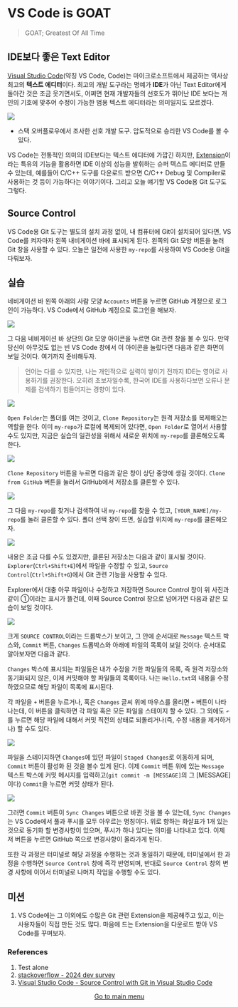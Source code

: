 # VS Code is GOAT

> GOAT; Greatest Of All Time

## IDE보다 좋은 Text Editor

[Visual Studio Code](https://code.visualstudio.com/)(약칭 VS Code, Code)는 마이크로소프트에서 제공하는 역사상 최고의 **텍스트 에디터**이다. 최고의 개발 도구라는 명예가 **IDE**가 아닌 Text Editor에게 돌아간 것은 조금 웃기면서도, 어쩌면 현재 개발자들의 선호도가 뛰어난 IDE 보다는 개인의 기호에 맞추어 수정이 가능한 범용 텍스트 에디터라는 의미일지도 모르겠다.

![](./res/image01.png)
- 스택 오버플로우에서 조사한 선호 개발 도구. 압도적으로 승리한 VS Code를 볼 수 있다.

VS Code는 전통적인 의미의 IDE보다는 텍스트 에디터에 가깝긴 하지만, [Extension](https://code.visualstudio.com/docs/editor/extension-marketplace)이라는 특유의 기능을 활용하면 IDE 이상의 성능을 발휘하는 슈퍼 텍스트 에디터로 만들 수 있는데, 예를들어 C/C++ 도구를 다운로드 받으면 C/C++ Debug 및 Compiler로 사용하는 것 등이 가능하다는 이야기이다. 그리고 오늘 얘기할 VS Code용 Git 도구도 그렇다.

## Source Control

VS Code용 Git 도구는 별도의 설치 과정 없이, 내 컴퓨터에 Git이 설치되어 있다면, VS Code를 켜자마자 왼쪽 내비게이션 바에 표시되게 된다. 왼쪽의 Git 모양 버튼을 눌러 Git 창을 사용할 수 있다. 오늘은 일전에 사용한 `my-repo`를 사용하여 VS Code용 Git을 다뤄보자.

## 실습

네비게이션 바 왼쪽 아래의 사람 모양 `Accounts` 버튼을 누르면 GitHub 계정으로 로그인이 가능하다. VS Code에서 GitHub 계정으로 로그인을 해보자.

![](./res/image02.png)

그 다음 네비게이션 바 상단의 Git 모양 아이콘을 누르면 Git 관련 창을 볼 수 있다. 만약 당신이 아무것도 없는 빈 VS Code 창에서 이 아이콘을 눌렀다면 다음과 같은 화면이 보일 것이다. 여기까지 준비해두자.

> 언어는 다를 수 있지만, 나는 개인적으로 실력이 쌓이기 전까지 IDE는 영어로 사용하기를 권장한다. 오히려 초보자일수록, 한국어 IDE를 사용하다보면 오류나 문제를 검색하기 힘들어지는 경향이 있다.
>

![](./res/image03.png)

`Open Folder`는 폴더를 여는 것이고, `Clone Repository`는 원격 저장소를 복제해오는 역할을 한다. 이미 `my-repo`가 로컬에 복제되어 있다면, `Open Folder`로 열어서 사용할 수도 있지만, 지금은 실습의 일관성을 위해서 새로운 위치에 `my-repo`를 클론해오도록 한다.

![](./res/image04.png)

`Clone Repository` 버튼을 누르면 다음과 같은 창이 상단 중앙에 생길 것이다. `Clone from GitHub` 버튼을 눌러서 GitHub에서 저장소를 클론할 수 있다.

![](./res/image05.png)

그 다음 `my-repo`를 찾거나 검색하여 내 `my-repo`를 찾을 수 있고, `[YOUR_NAME]/my-repo`를 눌러 클론할 수 있다. 폴더 선택 창이 뜨면, 실습할 위치에 `my-repo`를 클론해오자.

![](./res/image06.png)

내용은 조금 다를 수도 있겠지만, 클론된 저장소는 다음과 같이 표시될 것이다. `Explorer`(`Ctrl+Shift+E`)에서 파일을 수정할 수 있고, `Source Control`(`Ctrl+Shift+G`)에서 Git 관련 기능을 사용할 수 있다.

Explorer에서 대충 아무 파일이나 수정하고 저장하면 Source Control 창이 위 사진과 같이 ①이라는 표시가 뜰건데, 이때 Source Control 창으로 넘어가면 다음과 같은 모습이 보일 것이다.

![](./res/image07.png)

크게 `SOURCE CONTROL`이라는 드롭박스가 보이고, 그 안에 순서대로 `Message` 텍스트 박스와, `Commit` 버튼, `Changes` 드롭박스와 아래에 파일의 목록이 보일 것이다. 순서대로 알아보자면 다음과 같다.

`Changes` 박스에 표시되는 파일들은 내가 수정을 가한 파일들의 목록, 즉 원격 저장소와 동기화되지 않은, 이제 커밋해야 할 파일들의 목록이다. 나는 `Hello.txt`의 내용을 수정하였으므로 해당 파일이 목록에 표시된다.

각 파일을 `+` 버튼을 누르거나, 혹은 `Changes` 글씨 위에 마우스를 올리면 `+` 버튼이 나타나는데, 이 버튼을 클릭하면 각 파일 혹은 모든 파일을 스테이지 할 수 있다. 그 외에도 `↶`를 누르면 해당 파일에 대해서 커밋 직전의 상태로 되돌리거나(즉, 수정 내용을 제거하거나) 할 수도 있다.

![](./res/image08.png)

파일을 스테이지하면 `Changes`에 있던 파일이 `Staged Changes`로 이동하게 되며, `Commit` 버튼이 활성화 된 것을 볼수 있게 된다. 이제 `Commit` 버튼 위에 있는 `Message` 텍스트 박스에 커밋 메시지를 입력하고(`git commit -m [MESSAGE]`의 그 [MESSAGE]이다) `Commit`을 누르면 커밋 상태가 된다.

![](./res/image09.png)

그러면 `Commit` 버튼이 `Sync Changes` 버튼으로 바뀐 것을 볼 수 있는데, `Sync Changes`는 VS Code에서 풀과 푸시를 모두 아우르는 명칭이다. 위로 향하는 화살표가 1개 있는 것으로 동기화 할 변경사항이 있으며, 푸시가 하나 있다는 의미를 나타내고 있다. 이제 저 버튼을 누르면 GitHub 쪽으로 변경사항이 올라가게 된다.

또한 각 과정은 터미널로 해당 과정을 수행하는 것과 동일하기 때문에, 터미널에서 한 과정을 수행하면 `Source Control` 창에 즉각 반영되며, 반대로 `Source Control` 창의 변경 사항에 이어서 터미널로 나머지 작업을 수행할 수도 있다.

## 미션

1. VS Code에는 그 이외에도 수많은 Git 관련 Extension을 제공해주고 있고, 이는 사용자들이 직접 만든 것도 많다. 마음에 드는 Extension을 다운로드 받아 VS Code를 꾸며보자.

### References
1. Test alone
2. [stackoverflow - 2024 dev survey](https://survey.stackoverflow.co/2024/technology/)
3. [Visual Studio Code - Source Control with Git in Visual Studio Code](https://code.visualstudio.com/docs/sourcecontrol/overview)

<p align=center><a href="../README.md">Go to main menu</a></p>
